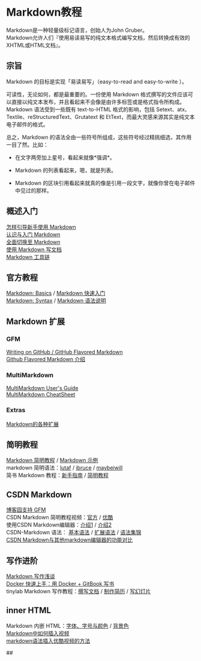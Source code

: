 # Markdown教程

Markdown是一种轻量级标记语言，创始人为John Gruber。  
Markdown允许人们『使用易读易写的纯文本格式编写文档，然后转换成有效的XHTML或HTML文档』。  

## 宗旨
Markdown 的目标是实现「易读易写」（easy-to-read and easy-to-write ）。

可读性，无论如何，都是最重要的。一份使用 Markdown 格式撰写的文件应该可以直接以纯文本发布，并且看起来不会像是由许多标签或是格式指令所构成。Markdown 语法受到一些既有 text-to-HTML 格式的影响，包括 Setext、atx、Textile、reStructuredText、Grutatext 和 EtText，而最大灵感来源其实是纯文本电子邮件的格式。

总之，Markdown 的语法全由一些符号所组成，这些符号经过精挑细选，其作用一目了然。比如：

+ 在文字两旁加上星号，看起来就像\*强调\*。
- Markdown 的列表看起来，嗯，就是列表。
* Markdown 的区块引用看起来就真的像是引用一段文字，就像你曾在电子邮件中见过的那样。

## 概述入门
[怎样引导新手使用 Markdown][]  
[认识与入门 Markdown][]  
[全面切换至 Markdown][]  
[使用 Markdown 写文档][]  
[Markdown 工具链]

## 官方教程
[Markdown: Basics] / [Markdown 快速入门][]  
[Markdown: Syntax] / [Markdown 语法说明]

## Markdown 扩展
### GFM
[Writing on GitHub / GitHub Flavored Markdown][]  
[Github Flavored Markdown 介绍]

### MultiMarkdown
[MultiMarkdown User's Guide][]  
[MultiMarkdown CheatSheet]

### Extras
[Markdown的各种扩展]

## 简明教程
[Markdown 简明教程] /  [Markdown 示例]  
markdown 简明语法：[lutaf][markdown-simple-usage-lutaf] / [ibruce][markdown-simple-usage-ibruce] / [maybeiwill][markdown-simple-usage-maybeiwill]  
简书 Markdown 教程：[新手指南][JIANSHU_MARKDOWN_GUIDE] / [简明教程][JIANSHU_MARKDOWN_USAGE]

## CSDN Markdown
[博客园支持 GFM][CNBLOGS_MARKDOWN]  
CSDN Markdown 简明教程视频：[官方][CSDN_MARKDOWN_TUTORIAL_OFFICIAL] / [优酷][CSDN_MARKDOWN_TUTORIAL_YOUKU]  
使用CSDN Markdown编辑器：[介绍1][CSDN_MARKDOWN_USAGE_1] / [介绍2][CSDN_MARKDOWN_USAGE_2]  
CSDN-Markdown 语法： [基本语法][CSDN_MARKDOWN_BASIC] / [扩展语法][CSDN_MARKDOWN_EXTENSION] / [语法集锦][CSDN_MARKDOWN_ASSEMBLE]  
[CSDN Markdown与其他markdown编辑器的功能对比]

## 写作进阶
[Markdown 写作浅谈][]  
[Docker 快速上手：用 Docker + GitBook 写书][]  
tinylab Markdown 写作教程：[撰写文档][tinylab_markdown_doc] / [制作简历][tinylab_markdown_resume] / [写幻灯片][tinylab_markdown_ppt]

## inner HTML
Markdown 内嵌 HTML：[字体、字号与颜色][HTML_IN_MARKDOWN_FONT] / [背景色][HTML_IN_MARKDOWN_BGCOLOR]  
[Markdown中如何插入视频][]  
[markdown语法插入优酷视频的方法]

##<!--Hyperlink Reference IDs-->

<!--##概述入门-->
[怎样引导新手使用 Markdown]:http://www.zhihu.com/question/20409634
[认识与入门 Markdown]:http://sspai.com/25137
[全面切换至 Markdown]:http://www.houqun.me/articles/turn-to-use-markdown-to-write.html
[使用 Markdown 写文档]:http://blog.csdn.net/xiahouzuoxin/article/details/19752603
[Markdown 工具链]:http://www.jianshu.com/p/17fdcf17bbb4

<!--##官方教程-->
[Markdown: Basics]:http://daringfireball.net/projects/markdown/basics
[Markdown 快速入门]:http://wowubuntu.com/markdown/basic.html
[Markdown: Syntax]:http://daringfireball.net/projects/markdown/syntax
[Markdown 语法说明]:http://wowubuntu.com/markdown/index.html

<!--###Github Flavored Markdown-->
[Writing on GitHub / GitHub Flavored Markdown]:https://help.github.com/articles/github-flavored-markdown/
[Github Flavored Markdown 介绍]:http://www.jianshu.com/p/cfPxyr

<!--###MultiMarkdown-->
[MultiMarkdown User's Guide]:http://fletcher.github.io/MultiMarkdown-4/
[MultiMarkdown CheatSheet]:https://rawgit.com/fletcher/human-markdown-reference/master/index.html
[Markdown的各种扩展]:http://www.pchou.info/open-source/2014/07/07/something-about-markdown.html

<!--##简明教程-->
[Markdown 简明教程]:http://blog.csdn.net/pxzy/article/details/22045059
[Markdown 示例]:http://blog.csdn.net/chenguangxing3/article/details/25346493
[markdown-simple-usage-lutaf]:http://lutaf.com/markdown-simple-usage.htm
[markdown-simple-usage-ibruce]:http://ibruce.info/2013/11/26/markdown/
[markdown-simple-usage-maybeiwill]:http://maybeiwill.me/markdown/
[JIANSHU_MARKDOWN_GUIDE]:http://www.jianshu.com/p/q81RER
[JIANSHU_MARKDOWN_USAGE]:http://www.jianshu.com/p/7bd23251da0a

<!--##CSDN Markdown-->
[CNBLOGS_MARKDOWN]:http://www.cnblogs.com/cmt/p/markdown_github.html
[CSDN_MARKDOWN_TUTORIAL_OFFICIAL]:http://edu.csdn.net/course/detail/553
[CSDN_MARKDOWN_TUTORIAL_YOUKU]:http://www.youku.com/playlist_show/id_23771112.html
[CSDN_MARKDOWN_USAGE_1]:http://blog.csdn.net/bendanban/article/details/44156803
[CSDN_MARKDOWN_USAGE_2]:http://blog.csdn.net/testcs_dn/article/details/43315335
[CSDN_MARKDOWN_BASIC]:http://it.taocms.org/03/7250.htm
[CSDN_MARKDOWN_EXTENSION]:http://it.taocms.org/03/7248.htm
[CSDN_MARKDOWN_ASSEMBLE]:http://blog.csdn.net/bone_ace/article/details/46400975
[CSDN Markdown与其他markdown编辑器的功能对比]:http://www.jianshu.com/p/3b4df7857ce7

<!--##写作进阶-->
[Markdown 写作浅谈]:http://www.yangzhiping.com/tech/r-markdown-knitr.html
[Docker 快速上手：用 Docker + GitBook 写书]:http://www.tinylab.org/docker-quick-start-docker-gitbook-writing-a-book/
[tinylab_markdown_doc]:http://www.tinylab.org/use-markdown-to-write-document/
[tinylab_markdown_resume]:http://www.tinylab.org/write-resume-with-markdown/
[tinylab_markdown_ppt]:http://www.tinylab.org/?p=3801&preview=true

<!--##inner HTML-->
[HTML_IN_MARKDOWN_FONT]:http://blog.csdn.net/testcs_dn/article/details/45719357
[HTML_IN_MARKDOWN_BGCOLOR]:http://blog.csdn.net/testcs_dn/article/details/45766819
[Markdown中如何插入视频]:http://segmentfault.com/q/1010000000424925
[markdown语法插入优酷视频的方法]:http://www.wooaii.com/archives/3474.html
